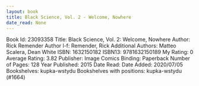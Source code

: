 ```yaml
---
layout: book
title: Black Science, Vol. 2 - Welcome, Nowhere
date_read: None
---
```


Book Id: 23093358
Title: Black Science, Vol. 2: Welcome, Nowhere
Author: Rick Remender
Author l-f: Remender, Rick
Additional Authors: Matteo Scalera, Dean White
ISBN: 1632150182
ISBN13: 9781632150189
My Rating: 0
Average Rating: 3.82
Publisher: Image Comics
Binding: Paperback
Number of Pages: 128
Year Published: 2015
Date Read: 
Date Added: 2020/07/05
Bookshelves: kupka-wstydu
Bookshelves with positions: kupka-wstydu (#1664)

